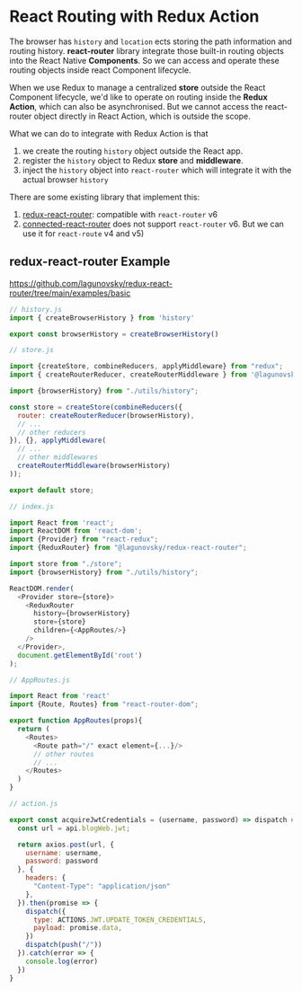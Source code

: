 # React Routing with Redux Action

The browser has `history` and `location` ects storing the path information and routing history. 
**react-router** library integrate those built-in routing objects into the React Native **Components**. 
So we can access and operate these routing objects inside react Component lifecycle. 

When we use Redux to manage a centralized **store** outside the React Component lifecycle, we'd like to 
operate on routing inside the **Redux Action**, which can also be asynchronised. But we cannot access the react-router
object directly in React Action, which is outside the scope. 

What we can do to integrate with Redux Action is that 
1) we create the routing `history` object outside the React app. 
2) register the `history` object to Redux **store** and **middleware**. 
3) inject the `history` object into `react-router` which will integrate it with the actual browser `history`

There are some existing library that implement this:
1. [redux-react-router](https://github.com/lagunovsky/redux-react-router): compatible with `react-router` v6
2. [connected-react-router](https://www.npmjs.com/package/connected-react-router) does not support `react-router` v6. But we can 
use it for `react-route` v4 and v5)


## redux-react-router Example

https://github.com/lagunovsky/redux-react-router/tree/main/examples/basic

```js
// history.js
import { createBrowserHistory } from 'history'

export const browserHistory = createBrowserHistory()
```

```js
// store.js

import {createStore, combineReducers, applyMiddleware} from "redux";
import { createRouterReducer, createRouterMiddleware } from '@lagunovsky/redux-react-router'

import {browserHistory} from "./utils/history";

const store = createStore(combineReducers({
  router: createRouterReducer(browserHistory),
  // ... 
  // other reducers
}), {}, applyMiddleware(
  // ...
  // other middlewares
  createRouterMiddleware(browserHistory)
));

export default store;
```

```js
// index.js

import React from 'react';
import ReactDOM from 'react-dom';
import {Provider} from "react-redux";
import {ReduxRouter} from "@lagunovsky/redux-react-router";

import store from "./store";
import {browserHistory} from "./utils/history";

ReactDOM.render(
  <Provider store={store}>
    <ReduxRouter
      history={browserHistory}
      store={store}
      children={<AppRoutes/>}
    />
  </Provider>,
  document.getElementById('root')
);
```

```js
// AppRoutes.js

import React from 'react'
import {Route, Routes} from "react-router-dom";

export function AppRoutes(props){
  return (
    <Routes>
      <Route path="/" exact element={...}/>
      // other routes
      // ...
    </Routes>
  )
}
```

```js
// action.js

export const acquireJwtCredentials = (username, password) => dispatch => {
  const url = api.blogWeb.jwt;

  return axios.post(url, {
    username: username,
    password: password
  }, {
    headers: {
      "Content-Type": "application/json"
    },
  }).then(promise => {
    dispatch({
      type: ACTIONS.JWT.UPDATE_TOKEN_CREDENTIALS,
      payload: promise.data,
    })
    dispatch(push("/"))
  }).catch(error => {
    console.log(error)
  })
}
```